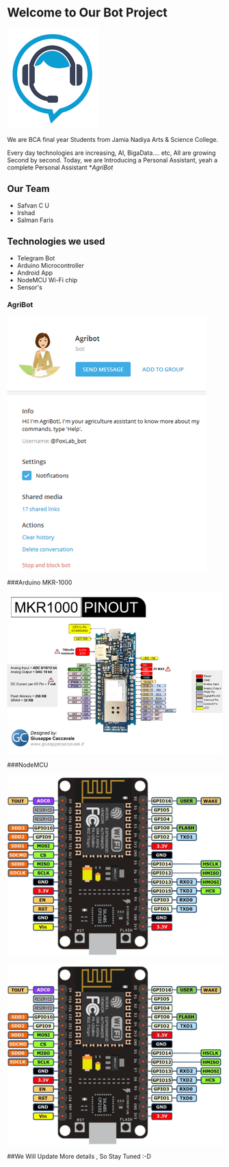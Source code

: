 # Welcome to Our Bot Project

![Image](https://github.com/salmanfarisvp/AgriBot/blob/master/images.png)

We are BCA final year Students from Jamia Nadiya Arts & Science College.  


Every day technologies are increasing, AI, BigaData.... etc, All are growing Second by second.
Today, we are Introducing a Personal  Assistant, yeah a complete Personal Assistant **AgriBot*

## Our Team
 - Safvan C U
 - Irshad 
 - Salman Faris

## Technologies we used

 - Telegram Bot 
 - Arduino Microcontroller
 - Android App
 - NodeMCU Wi-Fi chip
 - Sensor's


### AgriBot

![Image](https://github.com/salmanfarisvp/AgriBot/blob/master/bot.PNG)

###Arduino MKR-1000

![Image](https://github.com/salmanfarisvp/AgriBot/blob/master/MKR1000-Pinout-.png)

###NodeMCU

![Image](https://github.com/salmanfarisvp/AgriBot/blob/master/nodemcu_pins.png)

<img src="https://github.com/salmanfarisvp/AgriBot/blob/master/nodemcu_pins.png" alt="hi" class="inline"/>


##We Will Update More details , So Stay Tuned  :-D 



